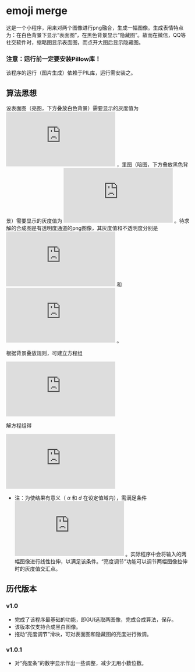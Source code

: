 # emoji merge
这是一个小程序，用来对两个图像进行png融合，生成一幅图像。生成表情特点为：在白色背景下显示“表面图”，在黑色背景显示“隐藏图”。故而在微信，QQ等社交软件时，缩略图显示表面图，而点开大图后显示隐藏图。

### 注意：运行前一定要安装Pillow库！
该程序的运行（图片生成）依赖于PIL库，运行需安装之。

## 算法思想
设表面图（亮图，下方叠放白色背景）需要显示的灰度值为 ![](https://latex.codecogs.com/png.latex?d_%7Bbright%7D%5Cin%20%5B0%2C255%5D) ，里图（暗图，下方叠放黑色背景）需要显示的灰度值为 ![](https://latex.codecogs.com/png.latex?d_%7Bdark%7D%5Cin%20%5B0%2C255%5D) 。待求解的合成图是有透明度通道的png图像，其灰度值和不透明度分别是 ![](https://latex.codecogs.com/png.latex?d%5Cin%20%5B0%2C255%5D) 和 ![](https://latex.codecogs.com/png.latex?%5Calpha%20%5Cin%20%5B0%2C1%5D) 。

根据背景叠放规则，可建立方程组

![](https://latex.codecogs.com/png.latex?%5Cbegin%7Bcases%7D%20d%5Ctimes%5Calpha%20%3Dd_%7Bdark%7D%26%28dark%29%5C%5C%20d%5Ctimes%5Calpha&plus;255%5Ctimes%281-%5Calpha%29%3Dd_%7Blight%7D%26%28bright%29%5C%5C%20%5Cend%7Bcases%7D)

解方程组得

![](https://latex.codecogs.com/png.latex?%5Cbegin%7Bcases%7D%20%5Calpha%3D%5Cfrac%7B1%7D%7B255%7D%28255%20-%20d_%7Blight%7D&plus;d_%7Bdark%7D%29%5C%5C%20d%3D%5Cfrac%7B1%7D%7B%5Calpha%7Dd_%7Bdark%7D%5C%5C%20%5Cend%7Bcases%7D)

* 注：为使结果有意义（ *α* 和 *d* 在设定值域内），需满足条件 ![](https://latex.codecogs.com/png.latex?d_%7Blight%7D%5Cge%20d_%7Bdark%7D) 。实际程序中会将输入的两幅图像进行线性拉伸，以满足该条件。“亮度调节”功能可以调节两幅图像拉伸时的灰度值交汇点。

## 历代版本
### v1.0
- 完成了该程序最基础的功能，即GUI选取两图像，完成合成算法，保存。
- 该版本仅支持合成黑白图像。
- 拖动“亮度调节”滑块，可对表面图和隐藏图的亮度进行微调。

### v1.0.1
- 对“亮度条”的数字显示作出一些调整，减少无用小数位数。
